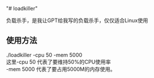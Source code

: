 "# loadkiller" 

负载杀手，是我让GPT给我写的负载杀手，仅仅适合Linux使用

## 使用方法
./loadkiller -cpu 50 -mem 5000      
这里-cpu 50 代表了要维持50%的CPU使用率     
-mem 5000 代表了要占用5000M的内存使用。